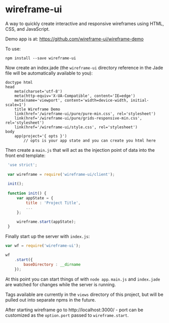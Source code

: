 # wireframe-ui

A way to quickly create interactive and responsive wireframes using HTML, CSS, and JavaScript. 

Demo app is at: https://github.com/wireframe-ui/wireframe-demo

To use:

```
npm install --save wireframe-ui
```

Now create an index.jade (the `wireframe-ui` directory reference in the Jade file will be automatically available to you):

```jade
doctype html
head
    meta(charset='utf-8')
    meta(http-equiv='X-UA-Compatible', content='IE=edge')
    meta(name='viewport', content='width=device-width, initial-scale=1')
    title Wireframe Demo
    link(href='/wireframe-ui/pure/pure-min.css', rel='stylesheet')
    link(href='/wireframe-ui/pure/grids-responsive-min.css', rel='stylesheet')
    link(href='/wireframe-ui/style.css', rel='stylesheet')
body
    app(project='{ opts }')
        // opts is your app state and you can create you html here
```

Then create a `main.js` that will act as the injection point of data into the front end template:
 
```javascript
 'use strict';
 
 var wireframe = require('wireframe-ui/client');
 
 init();
 
 function init() {
     var appState = {
         title : 'Project Title',
         ...
     };
 
     wireframe.start(appState);
 }
 ```
 
 Finally start up the server with `index.js`:
 
```javascript
var wf = require('wireframe-ui');

wf
    .start({
        baseDirectory : __dirname
    });
```
    
At this point you can start things of with `node app`. `main.js` and `index.jade` are watched for changes while the server is running.    

Tags available are currently in the `views` directory of this project, but will be pulled out into separate npms in the future.

After starting wireframe go to http://localhost:3000/ - port can be customized as the `option.port` passed to `wireframe.start`.

